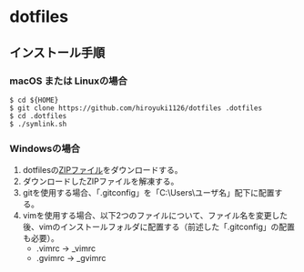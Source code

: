 # dotfiles

## インストール手順

### macOS または Linuxの場合

```
$ cd ${HOME}
$ git clone https://github.com/hiroyuki1126/dotfiles .dotfiles
$ cd .dotfiles
$ ./symlink.sh
```

### Windowsの場合

1. dotfilesの[ZIPファイル](https://github.com/hiroyuki1126/dotfiles/archive/master.zip)をダウンロードする。
1. ダウンロードしたZIPファイルを解凍する。
1. gitを使用する場合、「.gitconfig」を「C:\Users\ユーザ名」配下に配置する。
1. vimを使用する場合、以下2つのファイルについて、ファイル名を変更した後、vimのインストールフォルダに配置する（前述した「.gitconfig」の配置も必要）。
    * .vimrc → _vimrc
    * .gvimrc → _gvimrc
